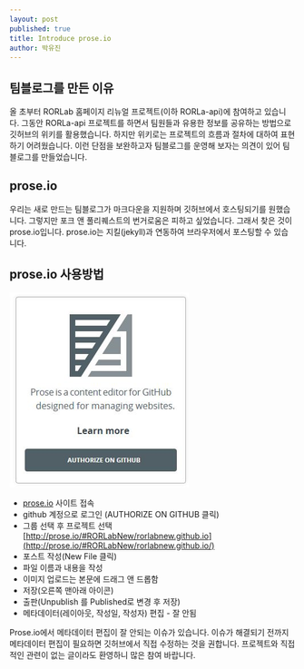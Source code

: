 ```yaml
---
layout: post
published: true
title: Introduce prose.io
author: 박유진
---
```


## 팀블로그를 만든 이유
올 초부터 RORLab 홈페이지 리뉴얼 프로젝트(이하 RORLa-api)에 참여하고 있습니다. 그동안 RORLa-api 프로젝트를 하면서 팀원들과 유용한 정보를 공유하는 방법으로 깃허브의 위키를 활용했습니다. 하지만 위키로는 프로젝트의 흐름과 절차에 대하여 표현하기 어려웠습니다. 이런 단점을 보완하고자 팀블로그를 운영해 보자는 의견이 있어 팀블로그를 만들었습니다. 

## prose.io 
우리는 새로 만드는 팀블로그가 마크다운을 지원하며 깃허브에서 호스팅되기를 원했습니다. 그렇지만 포크 앤 풀리퀘스트의 번거로움은 피하고 싶었습니다. 그래서 찾은 것이 prose.io입니다. prose.io는 지킬(jekyll)과 연동하여 브라우저에서 포스팅할 수 있습니다. 

## prose.io 사용방법
![prose_home.jpg](/images/prose_home.jpg)

* [prose.io](http://prose.io/) 사이트 접속
* github 계정으로 로그인 (AUTHORIZE ON GITHUB 클릭)
* 그룹 선택 후 프로젝트 선택 [http://prose.io/#RORLabNew/rorlabnew.github.io](http://prose.io/#RORLabNew/rorlabnew.github.io/)
* 포스트 작성(New File 클릭)
* 파일 이름과 내용을 작성
* 이미지 업로드는 본문에 드래그 앤 드롭함
* 저장(오른쪽 맨아래 아이콘)
* 출판(Unpublish 를 Published로 변경 후 저장)
* 메타데이터(레이아웃, 작성일, 작성자) 편집 - 잘 안됨

Prose.io에서 메타데이터 편집이 잘 안되는 이슈가 있습니다. 이슈가 해결되기 전까지 메타데이터 편집이 필요하면 깃허브에서 직접 수정하는 것을 권합니다. 
프로젝트와 직접적인 관련이 없는 글이라도 환영하니 많은 참여 바랍니다.

